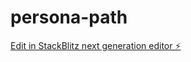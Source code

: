 # persona-path

[Edit in StackBlitz next generation editor ⚡️](https://stackblitz.com/~/github.com/mohnishbahal/persona-path)